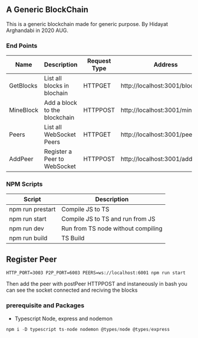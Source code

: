 ## A Generic BlockChain 
This is a generic blockchain made for generic purpose. By Hidayat Arghandabi in 2020 AUG. 


### End Points

 Name          | Description | Request Type  | Address |  Body |
| ------------- | ------------- |------------- | ------------- |------------- |
| GetBlocks  | List all blocks in blochain  |HTTPGET  | http://localhost:3001/blocks  |   No Body|
| MineBlock  | Add a block to the blockchain  |HTTPPOST | http://localhost:3001/mineBlock  | {"data" : "Hidayat Trasfer 1 BTC to Satoshi"} |
| Peers  | List all WebSocket Peers  |HTTPGET | http://localhost:3001/peers  | No Body |
| AddPeer  | Register a Peer to WebSocket  |HTTPPOST | http://localhost:3001/addPeer  | {"peer" : "ws://localhost:6003"} |

### NPM Scripts
| Script          | Description          |
| ------------- | ------------- |
| npm run prestart          | Compile JS to TS          |
| npm run start          | Compile JS to TS and run from JS          |
| npm run dev          | Run from TS node without compiling         |
| npm run build          | TS Build         |

## Register Peer
`HTTP_PORT=3003 P2P_PORT=6003 PEERS=ws://localhost:6001 npm run start` 

Then add the peer with postPeer HTTPPOST and instaneously in bash you can see the socket connected and reciving the blocks

### prerequisite and Packages
- Typescript Node, express and nodemon
    
```javascript 
npm i -D typescript ts-node nodemon @types/node @types/express
```

